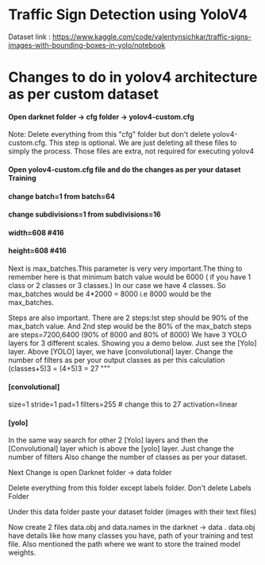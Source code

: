 # Traffic Sign Detection using YoloV4

Dataset link : https://www.kaggle.com/code/valentynsichkar/traffic-signs-images-with-bounding-boxes-in-yolo/notebook

# Changes to do in yolov4 architecture as per custom dataset

#### Open darknet folder -> cfg folder -> yolov4-custom.cfg
Note: Delete everything from this "cfg" folder but don't delete yolov4-custom.cfg.
This step is optional. We are just deleting all these files to simply the process. Those files are extra, not required for executing yolov4

#### Open yolov4-custom.cfg file and do the changes as per your dataset Training
#### change batch=1 from batch=64
#### change subdivisions=1 from subdivisions=16
#### width=608 #416
#### height=608 #416

Next is max_batches.This parameter is very very important.The thing to remember here is that minimum batch value would be 6000 ( if you have 1 class or 2 classes or 3 classes.)
In our case we have 4 classes. So max_batches would be 4*2000 = 8000 i.e 8000 would be the max_batches.

Steps are also important. There are 2 steps:Ist step should be 90% of the max_batch value. And 2nd step would be the 80% of the max_batch
steps are steps=7200,6400 (90% of 8000 and 80% of 8000)
We have 3 YOLO layers for 3 different scales.
Showing you a demo below. Just see the [Yolo] layer. Above [YOLO] layer, we have [convolutional] layer. Change the number of
filters as per your output classes as per this calculation (classes+5)3 = (4+5)3 = 27
"""

#### [convolutional]
size=1 stride=1 pad=1 filters=255 # change this to 27 activation=linear

#### [yolo]
In the same way search for other 2 [Yolo] layers and then the [Convolutional] layer which is above the [yolo] layer. Just change the number of filters
Also change the number of classes as per your dataset.

Next Change is open Darknet folder -> data folder

Delete everything from this folder except labels folder. Don't delete Labels Folder

Under this data folder paste your dataset folder (images with their text files)

Now create 2 files data.obj and data.names in the darknet -> data .
data.obj have details like how many classes you have, path of your training and test file. Also mentioned the path where we want to store the trained model weights.
